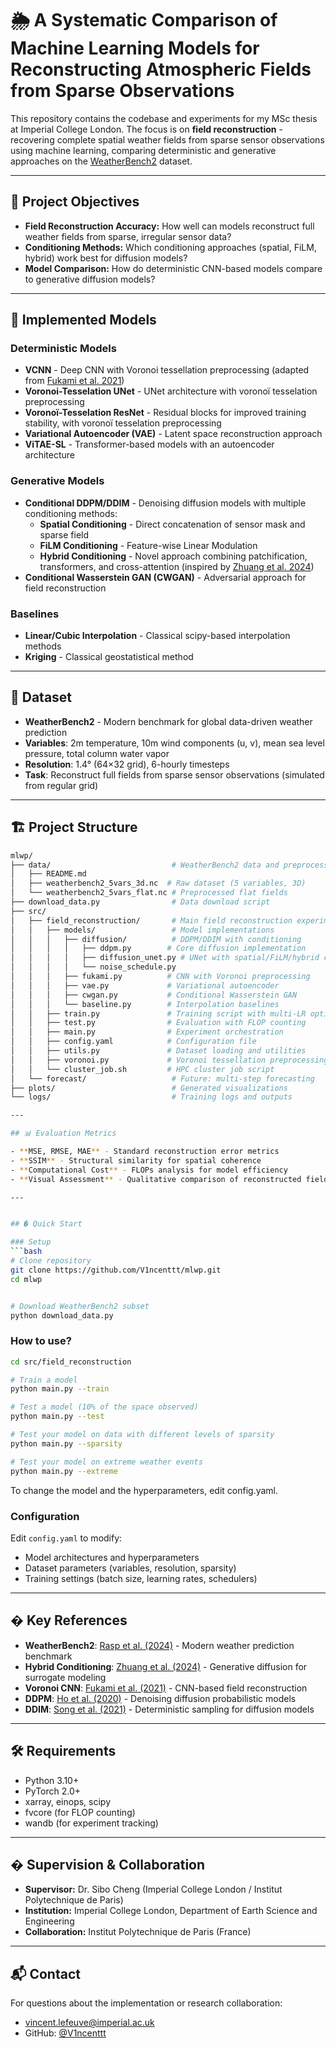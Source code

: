 # 🌦️ A Systematic Comparison of Machine Learning Models for Reconstructing Atmospheric Fields from Sparse Observations

This repository contains the codebase and experiments for my MSc thesis at Imperial College London. The focus is on **field reconstruction** - recovering complete spatial weather fields from sparse sensor observations using machine learning, comparing deterministic and generative approaches on the [WeatherBench2](https://github.com/weatherbench2) dataset.

---

## 📌 Project Objectives

- **Field Reconstruction Accuracy:** How well can models reconstruct full weather fields from sparse, irregular sensor data?
- **Conditioning Methods:** Which conditioning approaches (spatial, FiLM, hybrid) work best for diffusion models?
- **Model Comparison:** How do deterministic CNN-based models compare to generative diffusion models?

---

## 🧠 Implemented Models

### Deterministic Models
- **VCNN** - Deep CNN with Voronoi tessellation preprocessing (adapted from [Fukami et al. 2021](https://www.nature.com/articles/s42256-021-00402-2))
- **Voronoi-Tesselation UNet** - UNet architecture with voronoï tesselation preprocessing
- **Voronoï-Tesselation ResNet** - Residual blocks for improved training stability, with voronoï tesselation preprocessing
- **Variational Autoencoder (VAE)** - Latent space reconstruction approach
- **ViTAE-SL** - Transformer-based models with an autoencoder architecture

### Generative Models
- **Conditional DDPM/DDIM** - Denoising diffusion models with multiple conditioning methods:
  - **Spatial Conditioning** - Direct concatenation of sensor mask and sparse field
  - **FiLM Conditioning** - Feature-wise Linear Modulation 
  - **Hybrid Conditioning** - Novel approach combining patchification, transformers, and cross-attention (inspired by [Zhuang et al. 2024](https://doi.org/10.1029/2024MS004395))
- **Conditional Wasserstein GAN (CWGAN)** - Adversarial approach for field reconstruction

### Baselines
- **Linear/Cubic Interpolation** - Classical scipy-based interpolation methods
- **Kriging** - Classical geostatistical method

---

## 🧪 Dataset

- **WeatherBench2** - Modern benchmark for global data-driven weather prediction
- **Variables**: 2m temperature, 10m wind components (u, v), mean sea level pressure, total column water vapor
- **Resolution**: 1.4° (64×32 grid), 6-hourly timesteps
- **Task**: Reconstruct full fields from sparse sensor observations (simulated from regular grid)

---

## 🏗️ Project Structure
```bash
mlwp/
├── data/                           # WeatherBench2 data and preprocessing
│   ├── README.md
│   ├── weatherbench2_5vars_3d.nc  # Raw dataset (5 variables, 3D)
│   └── weatherbench2_5vars_flat.nc # Preprocessed flat fields
├── download_data.py                # Data download script
├── src/
│   ├── field_reconstruction/       # Main field reconstruction experiments
│   │   ├── models/                 # Model implementations
│   │   │   ├── diffusion/          # DDPM/DDIM with conditioning
│   │   │   │   ├── ddpm.py        # Core diffusion implementation
│   │   │   │   ├── diffusion_unet.py # UNet with spatial/FiLM/hybrid conditioning
│   │   │   │   └── noise_schedule.py
│   │   │   ├── fukami.py          # CNN with Voronoi preprocessing
│   │   │   ├── vae.py             # Variational autoencoder
│   │   │   ├── cwgan.py           # Conditional Wasserstein GAN
│   │   │   └── baseline.py        # Interpolation baselines
│   │   ├── train.py               # Training script with multi-LR optimization
│   │   ├── test.py                # Evaluation with FLOP counting
│   │   ├── main.py                # Experiment orchestration
│   │   ├── config.yaml            # Configuration file
│   │   ├── utils.py               # Dataset loading and utilities
│   │   ├── voronoi.py             # Voronoi tessellation preprocessing
│   │   └── cluster_job.sh         # HPC cluster job script
│   └── forecast/                   # Future: multi-step forecasting
├── plots/                          # Generated visualizations
└── logs/                           # Training logs and outputs

---

## 📊 Evaluation Metrics

- **MSE, RMSE, MAE** - Standard reconstruction error metrics
- **SSIM** - Structural similarity for spatial coherence
- **Computational Cost** - FLOPs analysis for model efficiency
- **Visual Assessment** - Qualitative comparison of reconstructed fields

---


## � Quick Start

### Setup
```bash
# Clone repository
git clone https://github.com/V1ncenttt/mlwp.git
cd mlwp


# Download WeatherBench2 subset
python download_data.py
```

### How to use?
```bash
cd src/field_reconstruction

# Train a model
python main.py --train

# Test a model (10% of the space observed)
python main.py --test

# Test your model on data with different levels of sparsity
python main.py --sparsity

# Test your model on extreme weather events
python main.py --extreme
```
To change the model and the hyperparameters, edit config.yaml. 
### Configuration
Edit `config.yaml` to modify:
- Model architectures and hyperparameters  
- Dataset parameters (variables, resolution, sparsity)
- Training settings (batch size, learning rates, schedulers)

---

## � Key References

- **WeatherBench2**: [Rasp et al. (2024)](https://doi.org/10.1029/2023MS004019) - Modern weather prediction benchmark
- **Hybrid Conditioning**: [Zhuang et al. (2024)](https://doi.org/10.1029/2024MS004395) - Generative diffusion for surrogate modeling  
- **Voronoi CNN**: [Fukami et al. (2021)](https://www.nature.com/articles/s42256-021-00402-2) - CNN-based field reconstruction
- **DDPM**: [Ho et al. (2020)](https://arxiv.org/abs/2006.11239) - Denoising diffusion probabilistic models
- **DDIM**: [Song et al. (2021)](https://arxiv.org/abs/2010.02502) - Deterministic sampling for diffusion models

---

## 🛠️ Requirements

- Python 3.10+
- PyTorch 2.0+  
- xarray, einops, scipy
- fvcore (for FLOP counting)
- wandb (for experiment tracking)

---

## � Supervision & Collaboration

- **Supervisor:** Dr. Sibo Cheng (Imperial College London / Institut Polytechnique de Paris)
- **Institution:** Imperial College London, Department of Earth Science and Engineering
- **Collaboration:** Institut Polytechnique de Paris (France)

---

## 📬 Contact

For questions about the implementation or research collaboration:
- [vincent.lefeuve@imperial.ac.uk](mailto:vincent.lefeuve@imperial.ac.uk)
- GitHub: [@V1ncenttt](https://github.com/V1ncenttt)
